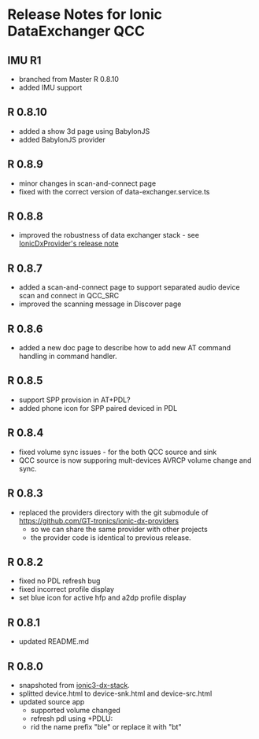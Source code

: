 # Release Notes for Ionic DataExchanger QCC 

## IMU R1
* branched from Master R 0.8.10
* added IMU support

## R 0.8.10
* added a show 3d page using BabylonJS
* added BabylonJS provider

## R 0.8.9
* minor changes in scan-and-connect page
* fixed with the correct version of data-exchanger.service.ts

## R 0.8.8
* improved the robustness of data exchanger stack - see [IonicDxProvider's release note](https://github.com/GT-tronics/ionic-dx-providers)

## R 0.8.7
* added a scan-and-connect page to support separated audio device scan and connect in QCC_SRC
* improved the scanning message in Discover page

## R 0.8.6
* added a new doc page to describe how to add new AT command handling in command handler.

## R 0.8.5
* support SPP provision in AT+PDL?
* added phone icon for SPP paired deviced in PDL

## R 0.8.4
* fixed volume sync issues - for the both QCC source and sink
* QCC source is now supporing mult-devices AVRCP volume change and sync.

## R 0.8.3
* replaced the providers directory with the git submodule of https://github.com/GT-tronics/ionic-dx-providers
    * so we can share the same provider with other projects
    * the provider code is identical to previous release.

## R 0.8.2
* fixed no PDL refresh bug
* fixed incorrect profile display
* set blue icon for active hfp and a2dp profile display

## R 0.8.1
* updated README.md

## R 0.8.0
* snapshoted from [ionic3-dx-stack](https://github.com/GT-tronics/ionic3-dx-stack/commit/de574c8b6d57608374e8452695c9fc12e2182760).
* splitted device.html to device-snk.html and device-src.html
* updated source app
    * supported volume changed
    * refresh pdl using +PDLU:
    * rid the name prefix "ble" or replace it with "bt"
